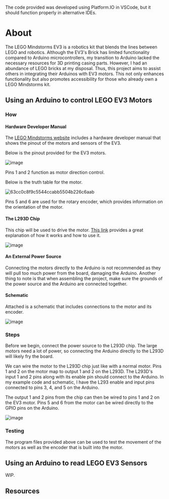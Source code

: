 The code provided was developed using Platform.IO in VSCode, but it should function properly in alternative IDEs.

# About

The LEGO Mindstorms EV3 is a robotics kit that blends the lines between LEGO and robotics. Although the EV3's Brick has limited functionality compared to Arduino microcontrollers, my transition to Arduino lacked the necessary resources for 3D printing casing parts. However, I had an abundance of LEGO bricks at my disposal. Thus, this project aims to assist others in integrating their Arduinos with EV3 motors. This not only enhances functionality but also promotes accessibility for those who already own a LEGO Mindstorms kit.

## Using an Arduino to control LEGO EV3 Motors

### How

#### Hardware Developer Manual

The [LEGO Mindstorms website](https://education.lego.com/en-us/product-resources/mindstorms-ev3/downloads/developer-kits#ev3-hardware-developer-kit) includes a hardware developer manual that shows the pinout of the motors and sensors of the EV3. 

Below is the pinout provided for the EV3 motors.

![image](https://github.com/VinsonOi/ArduinoToLEGO/assets/30189257/bc7275f2-7d74-4d44-a0f3-d124374ff1d6)

Pins 1 and 2 function as motor direction control. 

Below is the truth table for the motor.

![63cc0c8f9c5544ccabb5504b226c6aab](https://github.com/HonkaDonka/ArduinoToLEGO/assets/30189257/022e474f-f318-4f41-b05e-236eb0537fb0)

Pins 5 and 6 are used for the rotary encoder, which provides information on the orientation of the motor.

#### The L293D Chip

This chip will be used to drive the motor. [This link](https://www.robotix.in/tutorial/auto/motor_driver/) provides a great explanation of how it works and how to use it.

![image](https://github.com/HonkaDonka/ArduinoToLEGO/assets/30189257/86a0005e-cda4-4235-ac38-0c36f473d3b5)

#### An External Power Source

Connecting the motors directly to the Arduino is not recommended as they will pull too much power from the board, damaging the Arduino. Another thing to note is that when assembling the project, make sure the grounds of the power source and the Arduino are connected together. 

#### Schematic

Attached is a schematic that includes connections to the motor and its encoder.

![image](https://github.com/HonkaDonka/ArduinoToLEGO/assets/30189257/1a7a8331-0873-466c-8d08-16651d8121b0)

### Steps

Before we begin, connect the power source to the L293D chip. The large motors need a lot of power, so connecting the Arduino directly to the L293D will likely fry the board.

We can wire the motor to the L293D chip just like with a normal motor. Pins 1 and 2 on the motor map to output 1 and 2 on the L293D. The L293D's input 1 and 2 pins along with its enable pin should connect to the Arduino. In my example code and schematic, I have the L293 enable and input pins connected to pins 3, 4, and 5 on the Arduino.

The output 1 and 2 pins from the chip can then be wired to pins 1 and 2 on the EV3 motor. Pins 5 and 6 from the motor can be wired directly to the GPIO pins on the Arduino.

![image](https://github.com/HonkaDonka/ArduinoToLEGO/assets/30189257/79a5f14d-2831-4bcf-8d1a-417106cc5ab2)

### Testing

The program files provided above can be used to test the movement of the motors as well as the encoder that is built into the motor.
## Using an Arduino to read LEGO EV3 Sensors

WIP.

## Resources

